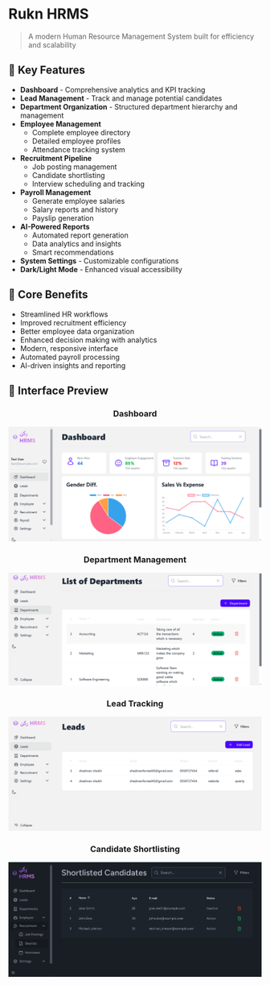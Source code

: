 # Rukn HRMS

> A modern Human Resource Management System built for efficiency and scalability

## 🚀 Key Features

- **Dashboard** - Comprehensive analytics and KPI tracking
- **Lead Management** - Track and manage potential candidates
- **Department Organization** - Structured department hierarchy and management
- **Employee Management**
  - Complete employee directory
  - Detailed employee profiles
  - Attendance tracking system
- **Recruitment Pipeline**
  - Job posting management
  - Candidate shortlisting
  - Interview scheduling and tracking
- **Payroll Management**
  - Generate employee salaries
  - Salary reports and history
  - Payslip generation
- **AI-Powered Reports**
  - Automated report generation
  - Data analytics and insights
  - Smart recommendations
- **System Settings** - Customizable configurations
- **Dark/Light Mode** - Enhanced visual accessibility

## 🎯 Core Benefits

- Streamlined HR workflows
- Improved recruitment efficiency  
- Better employee data organization
- Enhanced decision making with analytics
- Modern, responsive interface
- Automated payroll processing
- AI-driven insights and reporting

## 📸 Interface Preview

<div align="center">

### Dashboard 
![Department Dashboard](https://github.com/shadmanshaikh/rukn/blob/main/public/photos/dashboard.png?raw=true)

### Department Management
![Department Dashboard](https://github.com/shadmanshaikh/rukn/blob/main/public/photos/dept.png)

### Lead Tracking
![Lead Management](https://github.com/shadmanshaikh/rukn/blob/main/public/photos/leads.png)

### Candidate Shortlisting
![Shortlist Interface](https://github.com/shadmanshaikh/rukn/blob/main/public/photos/shortlist.png)

</div>
